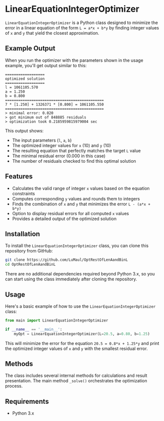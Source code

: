 # LinearEquationIntegerOptimizer

`LinearEquationIntegerOptimizer` is a Python class designed to minimize the error in a linear equation of the form `L = a*x + b*y` by finding integer values of `x` and `y` that yield the closest approximation.

## Example Output

When you run the optimizer with the parameters shown in the usage example, you'll get output similar to this:

```
==================
optimized solution
==================
l = 1061105.570
a = 1.250
b = 0.800
=============================================
7 * [1.250] + 1326371 * [0.800] = 1061105.550
=============================================
> minimal error: 0.020
> got minimum out of 848885 residuals
> optimization took 0.2185959815979004 sec
```

This output shows:
- The input parameters (`l`, `a`, `b`)
- The optimized integer values for `x` (10) and `y` (10)
- The resulting equation that perfectly matches the target `L` value
- The minimal residual error (0.000 in this case)
- The number of residuals checked to find this optimal solution


## Features

- Calculates the valid range of integer `x` values based on the equation constraints
- Computes corresponding `y` values and rounds them to integers
- Finds the combination of `x` and `y` that minimizes the error `L - (a*x + b*y)`
- Option to display residual errors for all computed `x` values
- Provides a detailed output of the optimized solution

## Installation

To install the `LinearEquationIntegerOptimizer` class, you can clone this repository from GitHub:

```bash
git clone https://github.com/LuMaul/OptRestOfLenAandBinL
cd OptRestOfLenAandBinL
```

There are no additional dependencies required beyond Python 3.x, so you can start using the class immediately after cloning the repository.

## Usage

Here's a basic example of how to use the `LinearEquationIntegerOptimizer` class:

```python
from main import LinearEquationIntegerOptimizer

if __name__ == '__main__':
    myOpt = LinearEquationIntegerOptimizer(L=20.5, a=0.80, b=1.25)
```

This will minimize the error for the equation `20.5 = 0.8*x + 1.25*y` and print the optimized integer values of `x` and `y` with the smallest residual error.


## Methods

The class includes several internal methods for calculations and result presentation. The main method `_solve()` orchestrates the optimization process.

## Requirements

- Python 3.x
